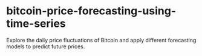 # bitcoin-price-forecasting-using-time-series
Explore the daily price fluctuations of Bitcoin and apply different forecasting models to predict future prices.
